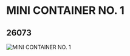# MINI CONTAINER NO. 1
## 26073
![MINI CONTAINER NO. 1](https://lc-www-live-s.legocdn.com/media/bricks/5/2/6159684.jpg)